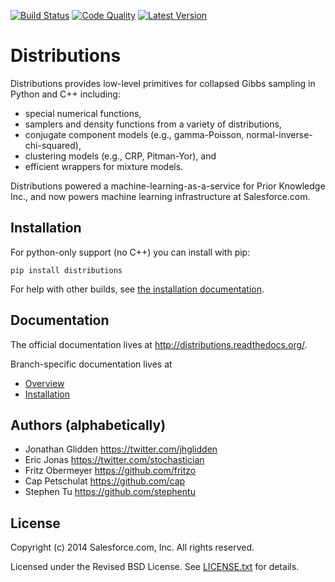 [![Build Status](https://travis-ci.org/forcedotcom/distributions.svg?branch=master)](https://travis-ci.org/forcedotcom/distributions)
[![Code Quality](http://img.shields.io/scrutinizer/g/forcedotcom/distributions.svg)](https://scrutinizer-ci.com/g/forcedotcom/distributions/code-structure/master/hot-spots)
[![Latest Version](https://badge.fury.io/py/distributions.svg)](https://pypi.python.org/pypi/distributions)

# Distributions

Distributions provides low-level primitives for
collapsed Gibbs sampling in Python and C++ including:

* special numerical functions,
* samplers and density functions from a variety of distributions,
* conjugate component models (e.g., gamma-Poisson, normal-inverse-chi-squared),
* clustering models (e.g., CRP, Pitman-Yor), and
* efficient wrappers for mixture models.

Distributions powered a machine-learning-as-a-service for Prior Knowledge Inc.,
and now powers machine learning infrastructure at Salesforce.com.


## Installation

For python-only support (no C++) you can install with pip:

    pip install distributions

For help with other builds, see
[the installation documentation](http://distributions.readthedocs.org/en/latest/installation.html).


## Documentation

The official documentation lives at http://distributions.readthedocs.org/.

Branch-specific documentation lives at

* [Overview](/doc/overview.rst)
* [Installation](/doc/installation.rst)


## Authors (alphabetically)

* Jonathan Glidden <https://twitter.com/jhglidden>
* Eric Jonas <https://twitter.com/stochastician>
* Fritz Obermeyer <https://github.com/fritzo>
* Cap Petschulat <https://github.com/cap>
* Stephen Tu <https://github.com/stephentu>

## License

Copyright (c) 2014 Salesforce.com, Inc. All rights reserved.

Licensed under the Revised BSD License. See [LICENSE.txt](LICENSE.txt)
for details.
